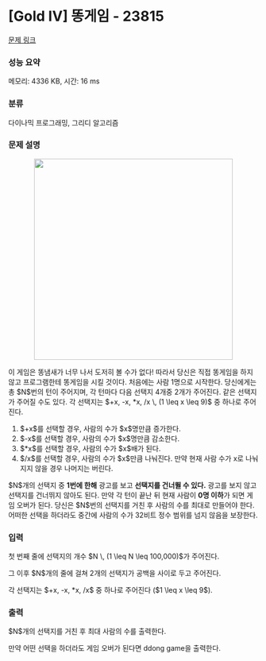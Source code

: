 # [Gold IV] 똥게임 - 23815 

[문제 링크](https://www.acmicpc.net/problem/23815) 

### 성능 요약

메모리: 4336 KB, 시간: 16 ms

### 분류

다이나믹 프로그래밍, 그리디 알고리즘

### 문제 설명

<p style="text-align: center;"><img alt="" src="https://upload.acmicpc.net/45117fb9-7986-4866-aaa9-86b15864b606/-/preview/" style="width: 400px; height: 405px;"></p>

<p>이 게임은 똥냄새가 너무 나서 도저히 볼 수가 없다! 따라서 당신은 직접 똥게임을 하지 않고 프로그램한테 똥게임을 시킬 것이다. 처음에는 사람 1명으로 시작한다. 당신에게는 총 $N$번의 턴이 주어지며, 각 턴마다 다음 선택지 4개중 2개가 주어진다. 같은 선택지가 주어질 수도 있다. 각 선택지는 $+x, -x, *x, /x \, (1 \leq x \leq 9)$ 중 하나로 주어진다.</p>

<ol>
	<li>$+x$를 선택할 경우, 사람의 수가 $x$명만큼 증가한다.</li>
	<li>$-x$를 선택할 경우, 사람의 수가 $x$명만큼 감소한다.</li>
	<li>$*x$를 선택할 경우, 사람의 수가 $x$배가 된다.</li>
	<li>$/x$를 선택할 경우, 사람의 수가 $x$만큼 나눠진다. 만약 현재 사람 수가 x로 나눠지지 않을 경우 나머지는 버린다.</li>
</ol>

<p>$N$개의 선택지 중 <strong>1번에 한해</strong> 광고를 보고 <strong>선택지를 건너뛸 수 있다.</strong> 광고를 보지 않고 선택지를 건너뛰지 않아도 된다. 만약 각 턴이 끝난 뒤 현재 사람이 <strong>0명 이하</strong>가 되면 게임 오버가 된다. 당신은 $N$번의 선택지를 거친 후 사람의 수를 최대로 만들어야 한다. 어떠한 선택을 하더라도 중간에 사람의 수가 32비트 정수 범위를 넘지 않음을 보장한다.</p>

### 입력 

 <p>첫 번째 줄에 선택지의 개수 $N \, (1 \leq N \leq 100,000)$가 주어진다. </p>

<p>그 이후 $N$개의 줄에 걸쳐 2개의 선택지가 공백을 사이로 두고 주어진다.</p>

<p>각 선택지는 $+x, -x, *x, /x$ 중 하나로 주어진다 ($1 \leq x \leq 9$).</p>

### 출력 

 <p>$N$개의 선택지를 거친 후 최대 사람의 수를 출력한다. </p>

<p>만약 어떤 선택을 하더라도 게임 오버가 된다면 ddong game을 출력한다.</p>


